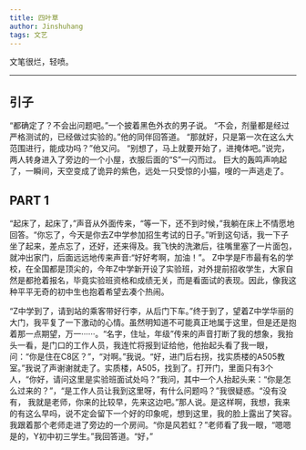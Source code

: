 ```yaml
---
title: 四叶草
author: Jinshuhang
tags: 文艺
---
```


文笔很烂，轻喷。

---

## 引子

“都确定了？不会出问题吧。”一个披着黑色外衣的男子说。
“不会，剂量都是经过严格测试的，已经做过实验的。”他的同伴回答道。
“那就好，只是第一次在这么大范围进行，能成功吗？”他又问。
“别想了，马上就要开始了，进掩体吧。”说完，两人转身进入了旁边的一个小屋，衣服后面的“S”一闪而过。
巨大的轰鸣声响起了，一瞬间，天空变成了诡异的紫色，远处一只受惊的小猫，嗖的一声逃走了。

## PART 1

“起床了，起床了，”声音从外面传来，“等一下，还不到时候，”我躺在床上不情愿地回答。“你忘了，今天是你去Z中学参加招生考试的日子。”听到这句话，我一下子坐了起来，差点忘了，还好，还来得及。我飞快的洗漱后，往嘴里塞了一片面包，就冲出家门，后面远远地传来声音:“好好考啊，加油！”。
Z中学是F市最有名的学校，在全国都是顶尖的，今年Z中学新开设了实验班，对外提前招收学生，大家自然是都抢着报名，毕竟实验班资格和成绩无关，而是看面试的表现。因此，像我这种平平无奇的初中生也抱着希望去凑个热闹。

“Z中学到了，请到站的乘客带好行李，从后门下车。”终于到了，望着Z中学华丽的大门，我平复了一下激动的心情。虽然明知道不可能真正地属于这里，但是还是抱着那一点期望，万一······。“名字，住址，年级”传来的声音打断了我的想象，我抬头一看，是门口的工作人员，我连忙将报到证给他，他抬起头看了我一眼，问：“你是住在C8区？”，“对啊。”我说。“好，进门后右拐，找实质楼的A505教室。”我说了声谢谢就走了。实质楼，A505，找到了。打开门，里面只有3个人，“你好，请问这里是实验班面试处吗？”我问，其中一个人抬起头来：“你是怎么过来的？”，“是工作人员让我到这里呀，有什么问题吗？”我很疑惑。“没有没有， 我就是老师，你来的比较早，先来这边吧。”那人说。是这样啊，我想，我来的有这么早吗，说不定会留下一个好的印象呢，想到这里，我的脸上露出了笑容。我跟着那个老师走进了旁边的一个房间。“你是风若虹？”老师看了我一眼，“嗯嗯是的，Y初中初三学生。”我回答道。“好，”

